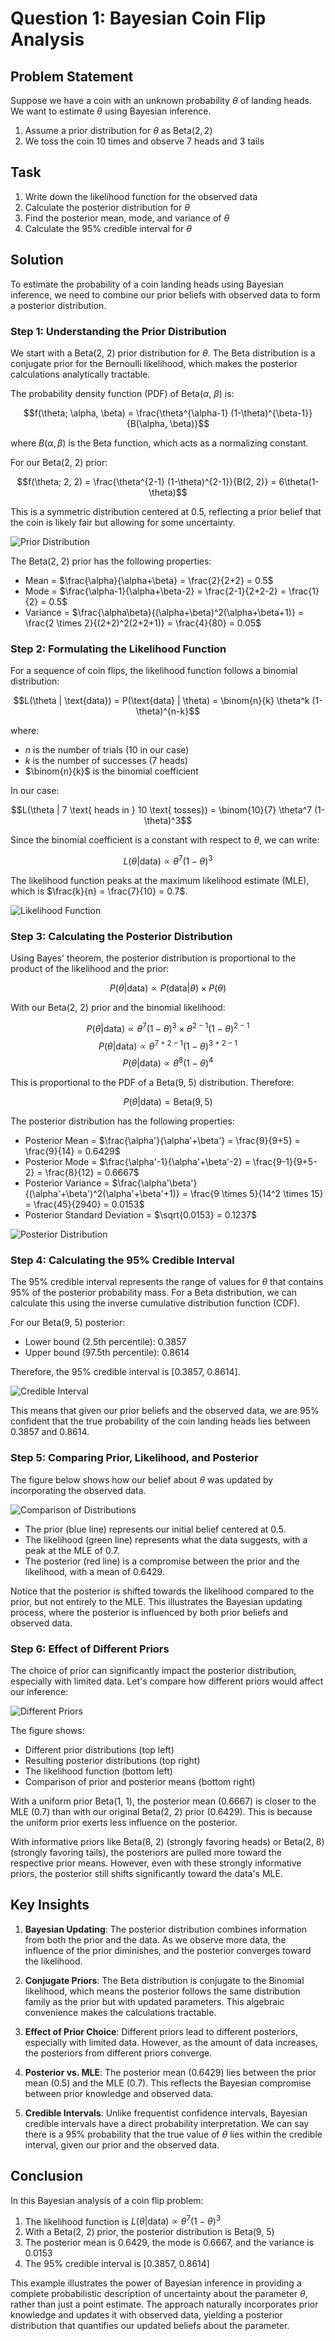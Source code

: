 # Question 1: Bayesian Coin Flip Analysis

## Problem Statement
Suppose we have a coin with an unknown probability $\theta$ of landing heads. We want to estimate $\theta$ using Bayesian inference.

1. Assume a prior distribution for $\theta$ as $\text{Beta}(2, 2)$
2. We toss the coin 10 times and observe 7 heads and 3 tails

## Task
1. Write down the likelihood function for the observed data
2. Calculate the posterior distribution for $\theta$
3. Find the posterior mean, mode, and variance of $\theta$
4. Calculate the 95% credible interval for $\theta$

## Solution

To estimate the probability of a coin landing heads using Bayesian inference, we need to combine our prior beliefs with observed data to form a posterior distribution.

### Step 1: Understanding the Prior Distribution

We start with a Beta(2, 2) prior distribution for $\theta$. The Beta distribution is a conjugate prior for the Bernoulli likelihood, which makes the posterior calculations analytically tractable.

The probability density function (PDF) of Beta($\alpha$, $\beta$) is:

$$f(\theta; \alpha, \beta) = \frac{\theta^{\alpha-1} (1-\theta)^{\beta-1}}{B(\alpha, \beta)}$$

where $B(\alpha, \beta)$ is the Beta function, which acts as a normalizing constant.

For our Beta(2, 2) prior:

$$f(\theta; 2, 2) = \frac{\theta^{2-1} (1-\theta)^{2-1}}{B(2, 2)} = 6\theta(1-\theta)$$

This is a symmetric distribution centered at 0.5, reflecting a prior belief that the coin is likely fair but allowing for some uncertainty.

![Prior Distribution](../Images/L2_5_1/prior_distribution.png)

The Beta(2, 2) prior has the following properties:
- Mean = $\frac{\alpha}{\alpha+\beta} = \frac{2}{2+2} = 0.5$
- Mode = $\frac{\alpha-1}{\alpha+\beta-2} = \frac{2-1}{2+2-2} = \frac{1}{2} = 0.5$
- Variance = $\frac{\alpha\beta}{(\alpha+\beta)^2(\alpha+\beta+1)} = \frac{2 \times 2}{(2+2)^2(2+2+1)} = \frac{4}{80} = 0.05$

### Step 2: Formulating the Likelihood Function

For a sequence of coin flips, the likelihood function follows a binomial distribution:

$$L(\theta | \text{data}) = P(\text{data} | \theta) = \binom{n}{k} \theta^k (1-\theta)^{n-k}$$

where:
- $n$ is the number of trials (10 in our case)
- $k$ is the number of successes (7 heads)
- $\binom{n}{k}$ is the binomial coefficient

In our case:

$$L(\theta | 7 \text{ heads in } 10 \text{ tosses}) = \binom{10}{7} \theta^7 (1-\theta)^3$$

Since the binomial coefficient is a constant with respect to $\theta$, we can write:

$$L(\theta | \text{data}) \propto \theta^7 (1-\theta)^3$$

The likelihood function peaks at the maximum likelihood estimate (MLE), which is $\frac{k}{n} = \frac{7}{10} = 0.7$.

![Likelihood Function](../Images/L2_5_1/likelihood_function.png)

### Step 3: Calculating the Posterior Distribution

Using Bayes' theorem, the posterior distribution is proportional to the product of the likelihood and the prior:

$$P(\theta | \text{data}) \propto P(\text{data} | \theta) \times P(\theta)$$

With our Beta(2, 2) prior and the binomial likelihood:

$$P(\theta | \text{data}) \propto \theta^7 (1-\theta)^3 \times \theta^{2-1} (1-\theta)^{2-1}$$
$$P(\theta | \text{data}) \propto \theta^{7+2-1} (1-\theta)^{3+2-1}$$
$$P(\theta | \text{data}) \propto \theta^8 (1-\theta)^4$$

This is proportional to the PDF of a Beta(9, 5) distribution. Therefore:

$$P(\theta | \text{data}) = \text{Beta}(9, 5)$$

The posterior distribution has the following properties:
- Posterior Mean = $\frac{\alpha'}{\alpha'+\beta'} = \frac{9}{9+5} = \frac{9}{14} = 0.6429$
- Posterior Mode = $\frac{\alpha'-1}{\alpha'+\beta'-2} = \frac{9-1}{9+5-2} = \frac{8}{12} = 0.6667$
- Posterior Variance = $\frac{\alpha'\beta'}{(\alpha'+\beta')^2(\alpha'+\beta'+1)} = \frac{9 \times 5}{14^2 \times 15} = \frac{45}{2940} = 0.0153$
- Posterior Standard Deviation = $\sqrt{0.0153} = 0.1237$

![Posterior Distribution](../Images/L2_5_1/posterior_distribution.png)

### Step 4: Calculating the 95% Credible Interval

The 95% credible interval represents the range of values for $\theta$ that contains 95% of the posterior probability mass. For a Beta distribution, we can calculate this using the inverse cumulative distribution function (CDF).

For our Beta(9, 5) posterior:
- Lower bound (2.5th percentile): 0.3857
- Upper bound (97.5th percentile): 0.8614

Therefore, the 95% credible interval is [0.3857, 0.8614].

![Credible Interval](../Images/L2_5_1/credible_interval.png)

This means that given our prior beliefs and the observed data, we are 95% confident that the true probability of the coin landing heads lies between 0.3857 and 0.8614.

### Step 5: Comparing Prior, Likelihood, and Posterior

The figure below shows how our belief about $\theta$ was updated by incorporating the observed data.

![Comparison of Distributions](../Images/L2_5_1/comparison.png)

- The prior (blue line) represents our initial belief centered at 0.5.
- The likelihood (green line) represents what the data suggests, with a peak at the MLE of 0.7.
- The posterior (red line) is a compromise between the prior and the likelihood, with a mean of 0.6429.

Notice that the posterior is shifted towards the likelihood compared to the prior, but not entirely to the MLE. This illustrates the Bayesian updating process, where the posterior is influenced by both prior beliefs and observed data.

### Step 6: Effect of Different Priors

The choice of prior can significantly impact the posterior distribution, especially with limited data. Let's compare how different priors would affect our inference:

![Different Priors](../Images/L2_5_1/different_priors.png)

The figure shows:
- Different prior distributions (top left)
- Resulting posterior distributions (top right)
- The likelihood function (bottom left)
- Comparison of prior and posterior means (bottom right)

With a uniform prior Beta(1, 1), the posterior mean (0.6667) is closer to the MLE (0.7) than with our original Beta(2, 2) prior (0.6429). This is because the uniform prior exerts less influence on the posterior.

With informative priors like Beta(8, 2) (strongly favoring heads) or Beta(2, 8) (strongly favoring tails), the posteriors are pulled more toward the respective prior means. However, even with these strongly informative priors, the posterior still shifts significantly toward the data's MLE.

## Key Insights

1. **Bayesian Updating**: The posterior distribution combines information from both the prior and the data. As we observe more data, the influence of the prior diminishes, and the posterior converges toward the likelihood.

2. **Conjugate Priors**: The Beta distribution is conjugate to the Binomial likelihood, which means the posterior follows the same distribution family as the prior but with updated parameters. This algebraic convenience makes the calculations tractable.

3. **Effect of Prior Choice**: Different priors lead to different posteriors, especially with limited data. However, as the amount of data increases, the posteriors from different priors converge.

4. **Posterior vs. MLE**: The posterior mean (0.6429) lies between the prior mean (0.5) and the MLE (0.7). This reflects the Bayesian compromise between prior knowledge and observed data.

5. **Credible Intervals**: Unlike frequentist confidence intervals, Bayesian credible intervals have a direct probability interpretation. We can say there is a 95% probability that the true value of $\theta$ lies within the credible interval, given our prior and the observed data.

## Conclusion

In this Bayesian analysis of a coin flip problem:

1. The likelihood function is $L(\theta | \text{data}) \propto \theta^7 (1-\theta)^3$
2. With a Beta(2, 2) prior, the posterior distribution is Beta(9, 5)
3. The posterior mean is 0.6429, the mode is 0.6667, and the variance is 0.0153
4. The 95% credible interval is [0.3857, 0.8614]

This example illustrates the power of Bayesian inference in providing a complete probabilistic description of uncertainty about the parameter $\theta$, rather than just a point estimate. The approach naturally incorporates prior knowledge and updates it with observed data, yielding a posterior distribution that quantifies our updated beliefs about the parameter. 